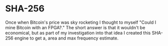 # SHA-256

Once when Bitcoin's price was sky rocketing I thought to myself "Could I mine Bitcoin with an FPGA?."
The short answer is that it wouldn't be economical, but as part of my investigation into that idea I
created this SHA-256 engine to get a, area and max frequency estimate. 
